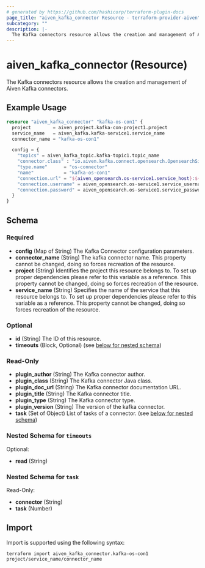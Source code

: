 ```yaml
---
# generated by https://github.com/hashicorp/terraform-plugin-docs
page_title: "aiven_kafka_connector Resource - terraform-provider-aiven"
subcategory: ""
description: |-
  The Kafka connectors resource allows the creation and management of Aiven Kafka connectors.
---
```


# aiven_kafka_connector (Resource)

The Kafka connectors resource allows the creation and management of Aiven Kafka connectors.

## Example Usage

```terraform
resource "aiven_kafka_connector" "kafka-os-con1" {
  project        = aiven_project.kafka-con-project1.project
  service_name   = aiven_kafka.kafka-service1.service_name
  connector_name = "kafka-os-con1"

  config = {
    "topics" = aiven_kafka_topic.kafka-topic1.topic_name
    "connector.class" : "io.aiven.kafka.connect.opensearch.OpensearchSinkConnector"
    "type.name"      = "os-connector"
    "name"           = "kafka-os-con1"
    "connection.url" = "${aiven_opensearch.os-service1.service_host}:${aiven_opensearch.os-service1.service_port}"
    "connection.username" = aiven_opensearch.os-service1.service_username
    "connection.password" = aiven_opensearch.os-service1.service_password
  }
}
```

<!-- schema generated by tfplugindocs -->
## Schema

### Required

- **config** (Map of String) The Kafka Connector configuration parameters.
- **connector_name** (String) The kafka connector name. This property cannot be changed, doing so forces recreation of the resource.
- **project** (String) Identifies the project this resource belongs to. To set up proper dependencies please refer to this variable as a reference. This property cannot be changed, doing so forces recreation of the resource.
- **service_name** (String) Specifies the name of the service that this resource belongs to. To set up proper dependencies please refer to this variable as a reference. This property cannot be changed, doing so forces recreation of the resource.

### Optional

- **id** (String) The ID of this resource.
- **timeouts** (Block, Optional) (see [below for nested schema](#nestedblock--timeouts))

### Read-Only

- **plugin_author** (String) The Kafka connector author.
- **plugin_class** (String) The Kafka connector Java class.
- **plugin_doc_url** (String) The Kafka connector documentation URL.
- **plugin_title** (String) The Kafka connector title.
- **plugin_type** (String) The Kafka connector type.
- **plugin_version** (String) The version of the kafka connector.
- **task** (Set of Object) List of tasks of a connector. (see [below for nested schema](#nestedatt--task))

<a id="nestedblock--timeouts"></a>
### Nested Schema for `timeouts`

Optional:

- **read** (String)


<a id="nestedatt--task"></a>
### Nested Schema for `task`

Read-Only:

- **connector** (String)
- **task** (Number)

## Import

Import is supported using the following syntax:

```shell
terraform import aiven_kafka_connector.kafka-os-con1 project/service_name/connector_name
```
